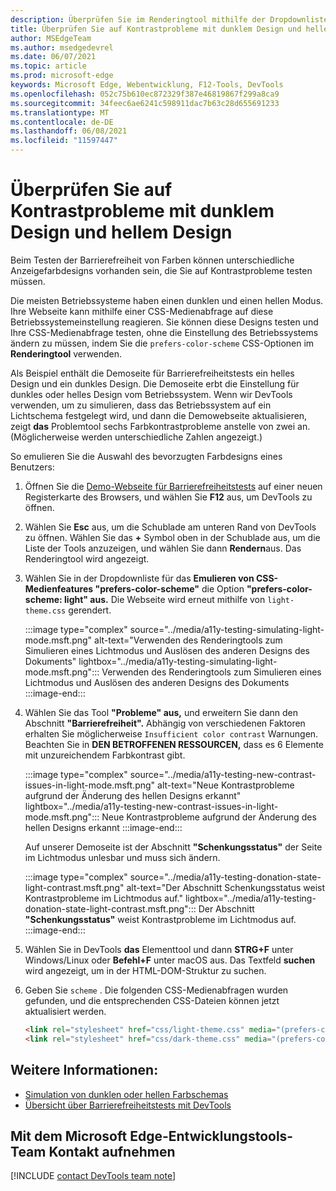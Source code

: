 ```yaml
---
description: Überprüfen Sie im Renderingtool mithilfe der Dropdownliste "\"Css-Medienfeature bevorzugen-farbschema\" auf Kontrastprobleme mit dunklem Design und hellem Design (für den dunklen Modus und den hellen Modus).
title: Überprüfen Sie auf Kontrastprobleme mit dunklem Design und hellem Design
author: MSEdgeTeam
ms.author: msedgedevrel
ms.date: 06/07/2021
ms.topic: article
ms.prod: microsoft-edge
keywords: Microsoft Edge, Webentwicklung, F12-Tools, DevTools
ms.openlocfilehash: 052c75b610ec872329f387e46819867f299a8ca9
ms.sourcegitcommit: 34feec6ae6241c598911dac7b63c28d655691233
ms.translationtype: MT
ms.contentlocale: de-DE
ms.lasthandoff: 06/08/2021
ms.locfileid: "11597447"
---
```

# <a name="check-for-contrast-issues-with-dark-theme-and-light-theme"></a>Überprüfen Sie auf Kontrastprobleme mit dunklem Design und hellem Design

<!-- Rendering tool: Emulate CSS media feature prefers-color-scheme -->

Beim Testen der Barrierefreiheit von Farben können unterschiedliche Anzeigefarbdesigns vorhanden sein, die Sie auf Kontrastprobleme testen müssen.

Die meisten Betriebssysteme haben einen dunklen und einen hellen Modus.  Ihre Webseite kann mithilfe einer CSS-Medienabfrage auf diese Betriebssystemeinstellung reagieren.  Sie können diese Designs testen und Ihre CSS-Medienabfrage testen, ohne die Einstellung des Betriebssystems ändern zu müssen, indem Sie die `prefers-color-scheme` CSS-Optionen im **Renderingtool** verwenden.

Als Beispiel enthält die Demoseite für Barrierefreiheitstests ein helles Design und ein dunkles Design.  Die Demoseite erbt die Einstellung für dunkles oder helles Design vom Betriebssystem.  Wenn wir DevTools verwenden, um zu simulieren, dass das Betriebssystem auf ein Lichtschema festgelegt wird, und dann die Demowebseite aktualisieren, zeigt **das** Problemtool sechs Farbkontrastprobleme anstelle von zwei an.  (Möglicherweise werden unterschiedliche Zahlen angezeigt.)


So emulieren Sie die Auswahl des bevorzugten Farbdesigns eines Benutzers:

1.  Öffnen Sie die [Demo-Webseite für Barrierefreiheitstests][DevToolsA11yErrorsDemopage] auf einer neuen Registerkarte des Browsers, und wählen Sie **F12** aus, um DevTools zu öffnen.

1.  Wählen Sie **Esc** aus, um die Schublade am unteren Rand von DevTools zu öffnen.  Wählen Sie das **+** Symbol oben in der Schublade aus, um die Liste der Tools anzuzeigen, und wählen Sie dann **Rendern**aus.  Das Renderingtool wird angezeigt.

1.  Wählen Sie in der Dropdownliste für das **Emulieren von CSS-Medienfeatures "prefers-color-scheme"** die Option **"prefers-color-scheme: light" aus.**      Die Webseite wird erneut mithilfe von `light-theme.css` gerendert.


    :::image type="complex" source="../media/a11y-testing-simulating-light-mode.msft.png" alt-text="Verwenden des Renderingtools zum Simulieren eines Lichtmodus und Auslösen des anderen Designs des Dokuments" lightbox="../media/a11y-testing-simulating-light-mode.msft.png":::
        Verwenden des Renderingtools zum Simulieren eines Lichtmodus und Auslösen des anderen Designs des Dokuments
    :::image-end:::


1.  Wählen Sie das Tool **"Probleme" aus,** und erweitern Sie dann den Abschnitt **"Barrierefreiheit".**  Abhängig von verschiedenen Faktoren erhalten Sie möglicherweise `Insufficient color contrast` Warnungen. Beachten Sie in **DEN BETROFFENEN RESSOURCEN,** dass es 6 Elemente mit unzureichendem Farbkontrast gibt.
    
    :::image type="complex" source="../media/a11y-testing-new-contrast-issues-in-light-mode.msft.png" alt-text="Neue Kontrastprobleme aufgrund der Änderung des hellen Designs erkannt" lightbox="../media/a11y-testing-new-contrast-issues-in-light-mode.msft.png":::
        Neue Kontrastprobleme aufgrund der Änderung des hellen Designs erkannt
    :::image-end:::
    
    Auf unserer Demoseite ist der Abschnitt **"Schenkungsstatus"** der Seite im Lichtmodus unlesbar und muss sich ändern. 
    
    :::image type="complex" source="../media/a11y-testing-donation-state-light-contrast.msft.png" alt-text="Der Abschnitt Schenkungsstatus weist Kontrastprobleme im Lichtmodus auf." lightbox="../media/a11y-testing-donation-state-light-contrast.msft.png":::
        Der Abschnitt **"Schenkungsstatus"** weist Kontrastprobleme im Lichtmodus auf.
    :::image-end:::
    
1.  Wählen Sie in DevTools **das** Elementtool und dann **STRG+F** unter Windows/Linux oder **Befehl+F** unter macOS aus.  Das Textfeld **suchen** wird angezeigt, um in der HTML-DOM-Struktur zu suchen.
 
1.  Geben Sie `scheme` .  Die folgenden CSS-Medienabfragen wurden gefunden, und die entsprechenden CSS-Dateien können jetzt aktualisiert werden.

    ```html
    <link rel="stylesheet" href="css/light-theme.css" media="(prefers-color-scheme: light), (prefers-color-scheme: no-preference)">
    <link rel="stylesheet" href="css/dark-theme.css" media="(prefers-color-scheme: dark)">
    ```


## <a name="see-also"></a>Weitere Informationen:

*  [Simulation von dunklen oder hellen Farbschemas][DevToolsColorSchemeSimulation]
*  [Übersicht über Barrierefreiheitstests mit DevTools](accessibility-testing-in-devtools.md)


## <a name="getting-in-touch-with-the-microsoft-edge-devtools-team"></a>Mit dem Microsoft Edge-Entwicklungstools-Team Kontakt aufnehmen  

[!INCLUDE [contact DevTools team note](../includes/contact-devtools-team-note.md)]  


<!-- links -->
[DevToolsColorSchemeSimulation]: ./preferred-color-scheme-simulation.md "Simulation von dunklen oder hellen Farbschemas | Microsoft-Dokumente"
[DevToolsA11yErrorsDemopage]: https://microsoftedge.github.io/DevToolsSamples/a11y-testing/page-with-errors.html "Demowebseite für Barrierefreiheitstests | GitHub"
